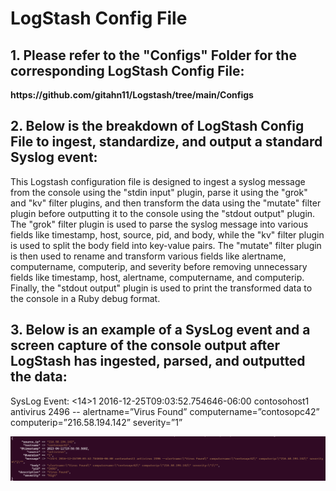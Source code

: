 # LogStash Config File

<h2> 1. Please refer to the "Configs" Folder for the corresponding LogStash Config File: </h2>
<b> https://github.com/gitahn11/Logstash/tree/main/Configs </b>

<h2> 2. Below is the breakdown of LogStash Config File to ingest, standardize, and output a standard Syslog event:</h1>

<p> This Logstash configuration file is designed to ingest a syslog message from the console using the "stdin input" plugin, parse it using the "grok" and "kv" filter plugins, and then transform the data using the "mutate" filter plugin before outputting it to the console using the "stdout output" plugin. The "grok" filter plugin is used to parse the syslog message into various fields like timestamp, host, source, pid, and body, while the "kv" filter plugin is used to split the body field into key-value pairs. The "mutate" filter plugin is then used to rename and transform various fields like alertname, computername, computerip, and severity before removing unnecessary fields like timestamp, host, alertname, computername, and computerip. Finally, the "stdout output" plugin is used to print the transformed data to the console in a Ruby debug format. </p>


<h2> 3. Below is an example of a SysLog event and a screen capture of the console output after LogStash has ingested, parsed, and outputted the data: </h2>

<p> SysLog Event: <14>1 2016-12-25T09:03:52.754646-06:00 contosohost1 antivirus 2496 -- alertname=”Virus Found” computername=”contosopc42” computerip=”216.58.194.142” severity=”1” </p> 

<img src = "https://github.com/gitahn11/Logstash/blob/main/Files/LogStash%20Output.png"> 

